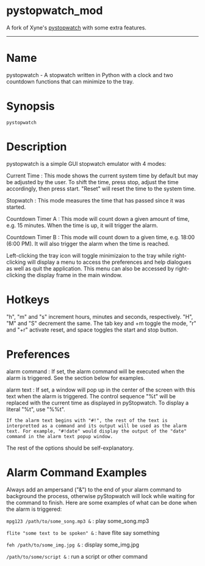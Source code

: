 # pystopwatch_mod

A fork of Xyne's [pystopwatch](https://xyne.archlinux.ca/projects/pystopwatch/)
with some extra features.

---

# Name

pystopwatch - A stopwatch written in Python with a clock and two countdown
functions that can minimize to the tray.

# Synopsis

`pystopwatch`

# Description

pystopwatch is a simple GUI stopwatch emulator with 4 modes:

Current Time : This mode shows the current system time by default but may be
adjusted by the user. To shift the time, press stop, adjust the time
accordingly, then press start. "Reset" will reset the time to the system time.

Stopwatch : This mode measures the time that has passed since it was started.

Countdown Timer A : This mode will count down a given amount of time, e.g. 15
minutes. When the time is up, it will trigger the alarm.

Countdown Timer B : This mode will count down to a given time, e.g. 18:00 (6:00
PM). It will also trigger the alarm when the time is reached.

Left-clicking the tray icon will toggle minimizaion to the tray while
right-clicking will display a menu to access the preferences and help dialogues
as well as quit the application. This menu can also be accessed by
right-clicking the display frame in the main window.

# Hotkeys

"h", "m" and "s" increment hours, minutes and seconds, respectively. "H", "M"
and "S" decrement the same. The tab key and <alt>+m toggle the mode, "r" and
"<alt>+r" activate reset, and space toggles the start and stop button.

# Preferences

alarm command : If set, the alarm command will be executed when the alarm is
triggered. See the section below for examples.

alarm text : If set, a window will pop up in the center of the screen with this
text when the alarm is triggered. The control sequence "%t" will be replaced
with the current time as displayed in pyStopwatch. To display a literal "%t",
use "%%t".

    If the alarm text begins with "#!", the rest of the text is interpretted as a command and its output will be used as the alarm text. For example, "#!date" would display the output of the "date" command in the alarm text popup window.

The rest of the options should be self-explanatory.

# Alarm Command Examples

Always add an ampersand ("&") to the end of your alarm command to background the
process, otherwise pyStopwatch will lock while waiting for the command to
finish. Here are some examples of what can be done when the alarm is triggered:

`mpg123 /path/to/some_song.mp3 &` : play some_song.mp3

`flite "some text to be spoken" &` : have flite say something

`feh /path/to/some_img.jpg &` : display some_img.jpg

`/path/to/some/script &` : run a script or other command
